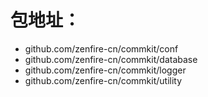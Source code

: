 
# 包地址：

- github.com/zenfire-cn/commkit/conf
- github.com/zenfire-cn/commkit/database
- github.com/zenfire-cn/commkit/logger
- github.com/zenfire-cn/commkit/utility

